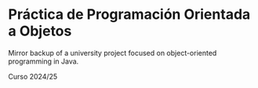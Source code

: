 # Práctica de Programación Orientada a Objetos

Mirror backup of a university project focused on object-oriented programming in Java.

Curso 2024/25

